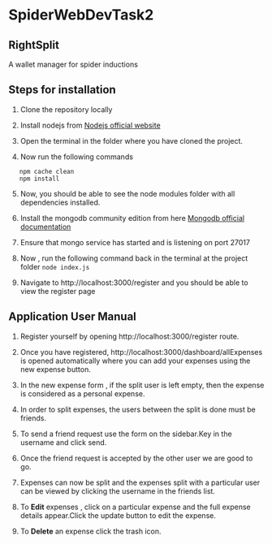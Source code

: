 # SpiderWebDevTask2
## RightSplit
A wallet manager for spider inductions

## Steps for installation 
1. Clone the repository locally

2. Install nodejs from [Nodejs official website](https://nodejs.org/en/)

3. Open the terminal in the folder where you have cloned the project.

4. Now run the following commands 
```
   npm cache clean
   npm install
```

5. Now, you should be able to see the node modules folder with all dependencies installed.

6. Install the mongodb community edition from here [Mongodb official documentation](https://docs.mongodb.com/manual/administration/install-community/)

7. Ensure that mongo service has started and is listening on port 27017

8. Now , run the following command back in the terminal at the project folder
`node index.js`

9. Navigate to http://localhost:3000/register and you should be able to view the register page

## Application User Manual

1. Register yourself by opening http://localhost:3000/register route.

2. Once you have registered, http://localhost:3000/dashboard/allExpenses is opened automatically where you can add your expenses using the new expense button.

3. In the new expense form , if the split user is left empty, then the expense is considered as a personal expense.

4. In order to split expenses, the users between the split is done must be friends.

5. To send a friend request use the form on the sidebar.Key in the username and click send.

6. Once the friend request is accepted by the other user we are good to go.

7. Expenses can now be split and the expenses split with a particular user can be viewed by clicking the username in the friends list.

8. To **Edit** expenses , click on a particular expense and the full expense details appear.Click the update button to edit the expense.

9. To **Delete** an expense click the trash icon.


